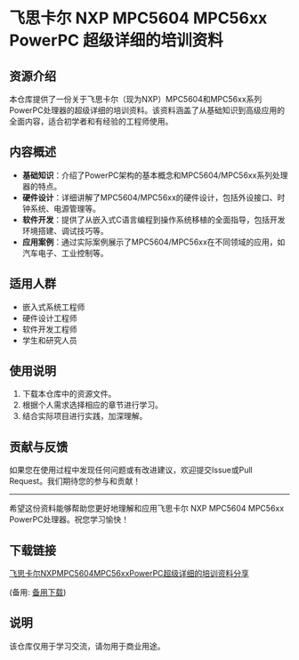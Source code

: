 # 飞思卡尔 NXP MPC5604 MPC56xx PowerPC 超级详细的培训资料

## 资源介绍

本仓库提供了一份关于飞思卡尔（现为NXP）MPC5604和MPC56xx系列PowerPC处理器的超级详细的培训资料。该资料涵盖了从基础知识到高级应用的全面内容，适合初学者和有经验的工程师使用。

## 内容概述

- **基础知识**：介绍了PowerPC架构的基本概念和MPC5604/MPC56xx系列处理器的特点。
- **硬件设计**：详细讲解了MPC5604/MPC56xx的硬件设计，包括外设接口、时钟系统、电源管理等。
- **软件开发**：提供了从嵌入式C语言编程到操作系统移植的全面指导，包括开发环境搭建、调试技巧等。
- **应用案例**：通过实际案例展示了MPC5604/MPC56xx在不同领域的应用，如汽车电子、工业控制等。

## 适用人群

- 嵌入式系统工程师
- 硬件设计工程师
- 软件开发工程师
- 学生和研究人员

## 使用说明

1. 下载本仓库中的资源文件。
2. 根据个人需求选择相应的章节进行学习。
3. 结合实际项目进行实践，加深理解。

## 贡献与反馈

如果您在使用过程中发现任何问题或有改进建议，欢迎提交Issue或Pull Request。我们期待您的参与和贡献！

---

希望这份资料能够帮助您更好地理解和应用飞思卡尔 NXP MPC5604 MPC56xx PowerPC处理器。祝您学习愉快！

## 下载链接
[飞思卡尔NXPMPC5604MPC56xxPowerPC超级详细的培训资料分享](https://pan.quark.cn/s/410998a917c2) 

(备用: [备用下载](https://pan.baidu.com/s/1p4YOEBGM6_O1hjgn5oQJ1Q?pwd=1234))

## 说明

该仓库仅用于学习交流，请勿用于商业用途。
